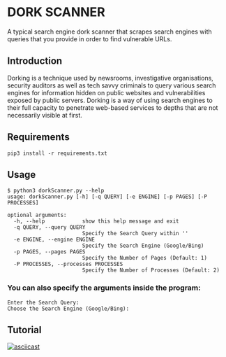 # DORK SCANNER #

A typical search engine dork scanner that scrapes search engines with queries that you provide in order to find vulnerable URLs.


## Introduction ##

Dorking is a technique used by newsrooms, investigative organisations, security auditors as well as tech savvy criminals to query various search engines for information hidden on public websites and vulnerabilities exposed by public servers. Dorking is a way of using search engines to their full capacity to penetrate web-based services to depths that are not necessarily visible at first.

## Requirements ##

```
pip3 install -r requirements.txt
```

## Usage ##

```
$ python3 dorkScanner.py --help
usage: dorkScanner.py [-h] [-q QUERY] [-e ENGINE] [-p PAGES] [-P PROCESSES]

optional arguments:
  -h, --help            show this help message and exit
  -q QUERY, --query QUERY
                        Specify the Search Query within ''
  -e ENGINE, --engine ENGINE
                        Specify the Search Engine (Google/Bing)
  -p PAGES, --pages PAGES
                        Specify the Number of Pages (Default: 1)
  -P PROCESSES, --processes PROCESSES
                        Specify the Number of Processes (Default: 2)

```

### You can also specify the arguments inside the program:

```
Enter the Search Query: 
Choose the Search Engine (Google/Bing):
```

## Tutorial ##

[![asciicast](https://asciinema.org/a/ORUdQnAhDQb9CDquTXVrk6yTc.png)](https://asciinema.org/a/ORUdQnAhDQb9CDquTXVrk6yTc)
